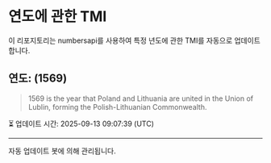 
# 연도에 관한 TMI

이 리포지토리는 numbersapi를 사용하여 특정 년도에 관한 TMI를 자동으로 업데이트합니다.

## 연도: (1569)
> 1569 is the year that Poland and Lithuania are united in the Union of Lublin, forming the Polish-Lithuanian Commonwealth.

⏳ 업데이트 시간: 2025-09-13 09:07:39 (UTC)

---
자동 업데이트 봇에 의해 관리됩니다.
